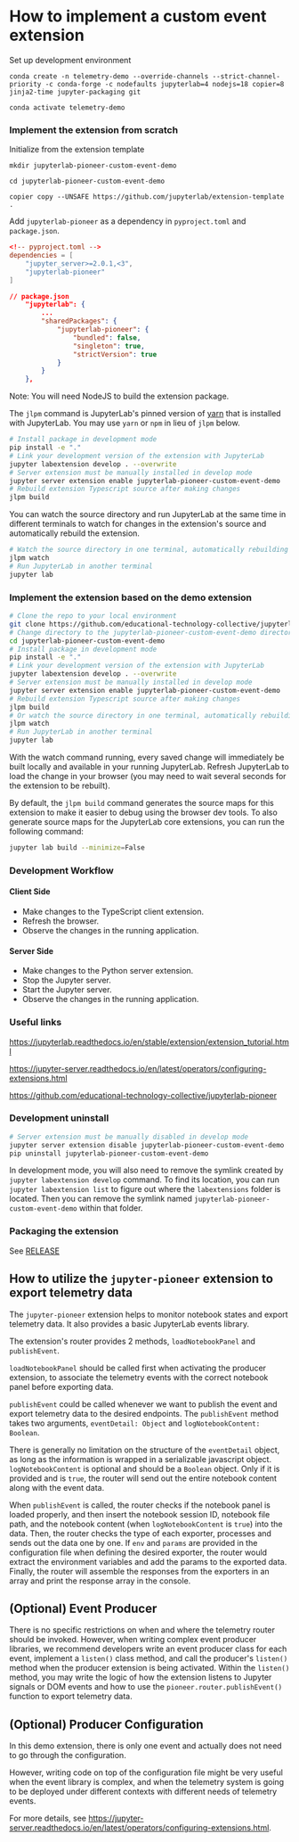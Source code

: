 # How to implement a custom event extension

Set up development environment

```
conda create -n telemetry-demo --override-channels --strict-channel-priority -c conda-forge -c nodefaults jupyterlab=4 nodejs=18 copier=8 jinja2-time jupyter-packaging git

conda activate telemetry-demo
```

### Implement the extension from scratch

Initialize from the extension template

```
mkdir jupyterlab-pioneer-custom-event-demo

cd jupyterlab-pioneer-custom-event-demo

copier copy --UNSAFE https://github.com/jupyterlab/extension-template .
```

Add `jupyterlab-pioneer` as a dependency in `pyproject.toml` and `package.json`.

```toml
<!-- pyproject.toml -->
dependencies = [
    "jupyter_server>=2.0.1,<3",
    "jupyterlab-pioneer"
]
```

```json
// package.json
    "jupyterlab": {
        ...
        "sharedPackages": {
            "jupyterlab-pioneer": {
                "bundled": false,
                "singleton": true,
                "strictVersion": true
            }
        }
    },
```

Note: You will need NodeJS to build the extension package.

The `jlpm` command is JupyterLab's pinned version of
[yarn](https://yarnpkg.com/) that is installed with JupyterLab. You may use
`yarn` or `npm` in lieu of `jlpm` below.

```bash
# Install package in development mode
pip install -e "."
# Link your development version of the extension with JupyterLab
jupyter labextension develop . --overwrite
# Server extension must be manually installed in develop mode
jupyter server extension enable jupyterlab-pioneer-custom-event-demo
# Rebuild extension Typescript source after making changes
jlpm build
```

You can watch the source directory and run JupyterLab at the same time in different terminals to watch for changes in the extension's source and automatically rebuild the extension.

```bash
# Watch the source directory in one terminal, automatically rebuilding when needed
jlpm watch
# Run JupyterLab in another terminal
jupyter lab
```

### Implement the extension based on the demo extension

```bash
# Clone the repo to your local environment
git clone https://github.com/educational-technology-collective/jupyterlab-pioneer-custom-event-demo
# Change directory to the jupyterlab-pioneer-custom-event-demo directory
cd jupyterlab-pioneer-custom-event-demo
# Install package in development mode
pip install -e "."
# Link your development version of the extension with JupyterLab
jupyter labextension develop . --overwrite
# Server extension must be manually installed in develop mode
jupyter server extension enable jupyterlab-pioneer-custom-event-demo
# Rebuild extension Typescript source after making changes
jlpm build
# Or watch the source directory in one terminal, automatically rebuilding when needed
jlpm watch
# Run JupyterLab in another terminal
jupyter lab
```

With the watch command running, every saved change will immediately be built locally and available in your running JupyterLab. Refresh JupyterLab to load the change in your browser (you may need to wait several seconds for the extension to be rebuilt).

By default, the `jlpm build` command generates the source maps for this extension to make it easier to debug using the browser dev tools. To also generate source maps for the JupyterLab core extensions, you can run the following command:

```bash
jupyter lab build --minimize=False
```

### Development Workflow

#### Client Side

- Make changes to the TypeScript client extension.
- Refresh the browser.
- Observe the changes in the running application.

#### Server Side

- Make changes to the Python server extension.
- Stop the Jupyter server.
- Start the Jupyter server.
- Observe the changes in the running application.

### Useful links

https://jupyterlab.readthedocs.io/en/stable/extension/extension_tutorial.html

https://jupyter-server.readthedocs.io/en/latest/operators/configuring-extensions.html

https://github.com/educational-technology-collective/jupyterlab-pioneer

### Development uninstall

```bash
# Server extension must be manually disabled in develop mode
jupyter server extension disable jupyterlab-pioneer-custom-event-demo
pip uninstall jupyterlab-pioneer-custom-event-demo
```

In development mode, you will also need to remove the symlink created by `jupyter labextension develop`
command. To find its location, you can run `jupyter labextension list` to figure out where the `labextensions`
folder is located. Then you can remove the symlink named `jupyterlab-pioneer-custom-event-demo` within that folder.

### Packaging the extension

See [RELEASE](RELEASE.md)

## How to utilize the `jupyter-pioneer` extension to export telemetry data

The `jupyter-pioneer` extension helps to monitor notebook states and export telemetry data. It also provides a basic JupyterLab events library.

The extension's router provides 2 methods, `loadNotebookPanel` and `publishEvent`.

`loadNotebookPanel` should be called first when activating the producer extension, to associate the telemetry events with the correct notebook panel before exporting data.

`publishEvent` could be called whenever we want to publish the event and export telemetry data to the desired endpoints. The `publishEvent` method takes two arguments, `eventDetail: Object` and `logNotebookContent: Boolean`.

There is generally no limitation on the structure of the `eventDetail` object, as long as the information is wrapped in a serializable javascript object. `logNotebookContent` is optional and should be a `Boolean` object. Only if it is provided and is `true`, the router will send out the entire notebook content along with the event data.

When `publishEvent` is called, the router checks if the notebook panel is loaded properly, and then insert the notebook session ID, notebook file path, and the notebook content (when `logNotebookContent` is `true`) into the data. Then, the router checks the type of each exporter, processes and sends out the data one by one. If `env` and `params` are provided in the configuration file when defining the desired exporter, the router would extract the environment variables and add the params to the exported data. Finally, the router will assemble the responses from the exporters in an array and print the response array in the console.

## (Optional) Event Producer

There is no specific restrictions on when and where the telemetry router should be invoked. However, when writing complex event producer libraries, we recommend developers write an event producer class for each event, implement a `listen()` class method, and call the producer's `listen()` method when the producer extension is being activated. Within the `listen()` method, you may write the logic of how the extension listens to Jupyter signals or DOM events and how to use the `pioneer.router.publishEvent()` function to export telemetry data.

## (Optional) Producer Configuration

In this demo extension, there is only one event and actually does not need to go through the configuration.

However, writing code on top of the configuration file might be very useful when the event library is complex, and when the telemetry system is going to be deployed under different contexts with different needs of telemetry events.

For more details, see https://jupyter-server.readthedocs.io/en/latest/operators/configuring-extensions.html.

